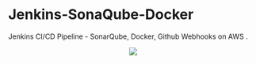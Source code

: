 # Jenkins-SonaQube-Docker
Jenkins CI/CD Pipeline - SonarQube, Docker, Github Webhooks on AWS  . 


<p align="center">
  <kbd>
<img src="https://cdn.hashnode.com/res/hashnode/image/upload/v1682502894240/fb359194-a303-4ddd-8cfb-5a5cd2c16787.png?w=1200&h=630&fit=crop&crop=entropy&auto=compress,format&format=webp&fm=png"></img>
  </kbd>
</p>

